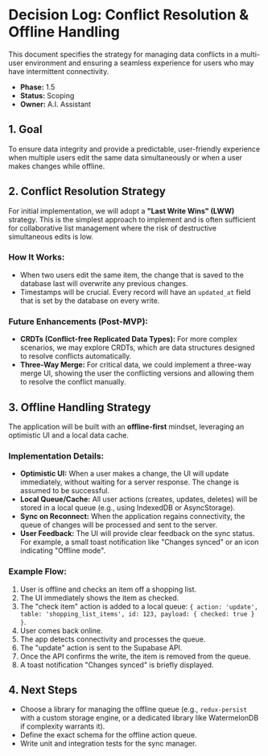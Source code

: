 # Decision Log: Conflict Resolution & Offline Handling

This document specifies the strategy for managing data conflicts in a multi-user environment and ensuring a seamless experience for users who may have intermittent connectivity.

*   **Phase:** 1.5
*   **Status:** Scoping
*   **Owner:** A.I. Assistant

## 1. Goal

To ensure data integrity and provide a predictable, user-friendly experience when multiple users edit the same data simultaneously or when a user makes changes while offline.

## 2. Conflict Resolution Strategy

For initial implementation, we will adopt a **"Last Write Wins" (LWW)** strategy. This is the simplest approach to implement and is often sufficient for collaborative list management where the risk of destructive simultaneous edits is low.

### How It Works:

*   When two users edit the same item, the change that is saved to the database last will overwrite any previous changes.
*   Timestamps will be crucial. Every record will have an `updated_at` field that is set by the database on every write.

### Future Enhancements (Post-MVP):

*   **CRDTs (Conflict-free Replicated Data Types):** For more complex scenarios, we may explore CRDTs, which are data structures designed to resolve conflicts automatically.
*   **Three-Way Merge:** For critical data, we could implement a three-way merge UI, showing the user the conflicting versions and allowing them to resolve the conflict manually.

## 3. Offline Handling Strategy

The application will be built with an **offline-first** mindset, leveraging an optimistic UI and a local data cache.

### Implementation Details:

*   **Optimistic UI:** When a user makes a change, the UI will update immediately, without waiting for a server response. The change is assumed to be successful.
*   **Local Queue/Cache:** All user actions (creates, updates, deletes) will be stored in a local queue (e.g., using IndexedDB or AsyncStorage).
*   **Sync on Reconnect:** When the application regains connectivity, the queue of changes will be processed and sent to the server.
*   **User Feedback:** The UI will provide clear feedback on the sync status. For example, a small toast notification like "Changes synced" or an icon indicating "Offline mode".

### Example Flow:

1.  User is offline and checks an item off a shopping list.
2.  The UI immediately shows the item as checked.
3.  The "check item" action is added to a local queue: `{ action: 'update', table: 'shopping_list_items', id: 123, payload: { checked: true } }`.
4.  User comes back online.
5.  The app detects connectivity and processes the queue.
6.  The "update" action is sent to the Supabase API.
7.  Once the API confirms the write, the item is removed from the queue.
8.  A toast notification "Changes synced" is briefly displayed.

## 4. Next Steps

*   Choose a library for managing the offline queue (e.g., `redux-persist` with a custom storage engine, or a dedicated library like WatermelonDB if complexity warrants it).
*   Define the exact schema for the offline action queue.
*   Write unit and integration tests for the sync manager.